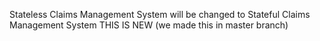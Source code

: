 Stateless Claims Management System
will be changed to
Stateful Claims Management System
THIS IS NEW (we made this in master branch)
